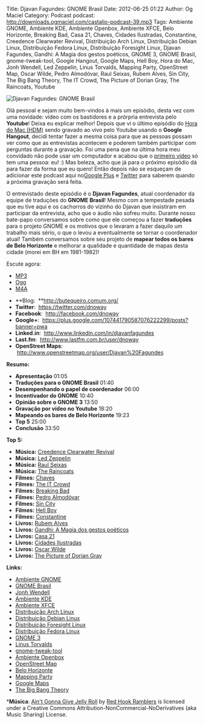 Title: Djavan Fagundes: GNOME Brasil
Date: 2012-06-25 01:22
Author: Og Maciel
Category: Podcast
podcast: http://downloads.ogmaciel.com/castalio-podcast-39.mp3
Tags: Ambiente GNOME, Ambiente KDE, Ambiente Openbox, Ambiente XFCE, Belo Horizonte, Breaking Bad, Casa 21, Chaves, Cidades Ilustradas, Constantine, Creedence Clearwater Revival, Distribuição Arch Linux, Distribuição Debian Linux, Distribuição Fedora Linux, Distribuição Foresight Linux, Djavan Fagundes, Gandhi: A Magia dos gestos poéticos, GNOME 3, GNOME Brasil, gnome-tweak-tool, Google Hangout, Google Maps, Hell Boy, Hora do Mac, Jonh Wendell, Led Zeppelin, Linus Torvalds, Mapping Party, OpenStreet Map, Oscar Wilde, Pedro Almodóvar, Raul Seixas, Rubem Alves, Sin City, The Big Bang Theory, The IT Crowd, The Picture of Dorian Gray, The Raincoats, Youtube

![Djavan Fagundes: GNOME Brasil]({filename}/images/djavanfagundes.png)

Olá pessoal e sejam muito bem-vindos à mais um episódio, desta vez com
uma novidade: vídeo com os bastidores e a prórpria entrevista pelo
**Youtube**! Deixa eu explicar melhor! Depois que vi o último episódio
do [Hora do Mac
(HDM)](http://www.horadomac.com/ "http://www.horadomac.com/") sendo
gravado ao vivo pelo Youtube usando o **Google Hangout**, decidi tentar
fazer a mesma coisa para que as pessoas possam ver como que as
entrevistas acontecem e poderem também participar com perguntas durante
a gravação. Foi uma pena que na última hora meu convidado não pode usar
um computador e acabou que o [primeiro
vídeo](https://www.youtube.com/watch?feature=player_embedded&v=qmwKZKb0f-Y "https://www.youtube.com/watch?feature=player_embedded&v=qmwKZKb0f-Y")
só tem uma pessoa: eu! :) Mas beleza, acho que já para o próximo
episódio dá para fazer da forma que eu quero! Então depois não se
esqueçam de adicionar este podcast aqui no[Google
Plus](https://plus.google.com/107864992170817866192/posts "https://plus.google.com/107864992170817866192/posts")
e
[Twitter](https://twitter.com/#!/castaliopod "https://twitter.com/#!/castaliopod")
para saberem quando a próxima gravação será feita.

O entrevistado deste episódio é o **Djavan Fagundes**, atual coordenador
da equipe de traduções do **GNOME Brasil**! Mesmo com a tempestade
pesada que eu tive aqui e os cachorros do vizinho do Djavan que
insistiram em participar da entrevista, acho que o áudio não sofreu
muito. Durante nosso bate-papo conversamos sobre como que ele começou a
fazer **traduções** para o projeto GNOME e os motivos que o levaram a
fazer daquilo um trabalho mais sério, o que o levou a eventualmente se
tornar o coordenador atual! Também conversamos sobre seu projeto de
**mapear todos os bares de Belo Horizonte** e melhorar a qualidade e
quantidade de mapas desta cidade (morei em BH em 1981-1982)!

Escute agora:
* [MP3](http://downloads.ogmaciel.com/castalio-podcast-39.mp3)
* [Ogg](http://downloads.ogmaciel.com/castalio-podcast-39.ogg)
* [M4A](http://downloads.ogmaciel.com/castalio-podcast-39.m4a)

-   **Blog:  **<http://butequeiro.comum.org/>
-   **Twitter**:  <https://twitter.com/dnoway>
-   **Facebook**:  <http://facebook.com/dnoway>
-   **Google+**:
     <https://plus.google.com/107441790587076222299/posts?banner=pwa>
-   **Linked.in**:  <http://www.linkedin.com/in/djavanfagundes>
-   **Last.fm**:  <http://www.lastfm.com.br/user/dnoway>
-   **OpenStreet Maps**:
     <http://www.openstreetmap.org/user/Djavan%20Fagundes>

**Resumo:**

-   **Apresentação** 01:05
-   **Traduções para o GNOME Brasil** 01:40
-   **Desempenhando o papel de coordenador** 06:00
-   **Incentivador do GNOME** 10:40
-   **Opinião sobre o GNOME 3** 13:50
-   **Gravação por vídeo no Youtube** 18:20
-   **Mapeando os bares de Belo Horizonte** 19:23
-   **Top 5** 25:00
-   **Conclusão** 33:50

**Top 5:**

-   **Música:** [Creedence Clearwater
    Revival](http://www.last.fm/search?q=Creedence+Clearwater+Revival)
-   **Música:** [Led Zeppelin](http://www.last.fm/search?q=Led+Zeppelin)
-   **Música:** [Raul Seixas](http://www.last.fm/search?q=Raul+Seixas)
-   **Música:** [The
    Raincoats](http://www.last.fm/search?q=The+Raincoats)
-   **Filmes:** [Chaves](http://www.imdb.com/find?s=all&q=Chaves)
-   **Filmes:** [The IT
    Crowd](http://www.imdb.com/find?s=all&q=The+IT+Crowd)
-   **Filmes:** [Breaking
    Bad](http://www.imdb.com/find?s=all&q=Breaking+Bad)
-   **Filmes:** [Pedro
    Almodóvar](http://www.imdb.com/find?s=all&q=Pedro+Almodóvar)
-   **Filmes:** [Sin City](http://www.imdb.com/find?s=all&q=Sin+City)
-   **Filmes:** [Hell Boy](http://www.imdb.com/find?s=all&q=Hell+Boy)
-   **Filmes:**
    [Constantine](http://www.imdb.com/find?s=all&q=Constantine)
-   **Livros:** [Rubem
    Alves](http://www.amazon.com/s/ref=nb_sb_noss?url=search-alias%3Dstripbooks&field-keywords=Rubem+Alves)
-   **Livros:** [Gandhi: A Magia dos gestos
    poéticos](http://www.amazon.com/s/ref=nb_sb_noss?url=search-alias%3Dstripbooks&field-keywords=Gandhi:+A+Magia+dos+gestos+poéticos)
-   **Livros:** [Casa
    21](http://www.amazon.com/s/ref=nb_sb_noss?url=search-alias%3Dstripbooks&field-keywords=Casa+21)
-   **Livros:** [Cidades
    Ilustradas](http://www.amazon.com/s/ref=nb_sb_noss?url=search-alias%3Dstripbooks&field-keywords=Cidades+Ilustradas)
-   **Livros:** [Oscar
    Wilde](http://www.amazon.com/s/ref=nb_sb_noss?url=search-alias%3Dstripbooks&field-keywords=Oscar+Wilde)
-   **Livros:** [The Picture of Dorian
    Gray](http://www.amazon.com/s/ref=nb_sb_noss?url=search-alias%3Dstripbooks&field-keywords=The+Picture+of+Dorian+Gray)

**Links:**

-   [Ambiente GNOME](https://duckduckgo.com/?q=Ambiente+GNOME)
-   [GNOME Brasil](https://duckduckgo.com/?q=GNOME+Brasil)
-   [Jonh Wendell](https://duckduckgo.com/?q=Jonh+Wendell)
-   [Ambiente KDE](https://duckduckgo.com/?q=Ambiente+KDE)
-   [Ambiente XFCE](https://duckduckgo.com/?q=Ambiente+XFCE)
-   [Distribuição Arch
    Linux](https://duckduckgo.com/?q=Distribuição+Arch+Linux)
-   [Distribuição Debian
    Linux](https://duckduckgo.com/?q=Distribuição+Debian+Linux)
-   [Distribuição Foresight
    Linux](https://duckduckgo.com/?q=Distribuição+Foresight+Linux)
-   [Distribuição Fedora
    Linux](https://duckduckgo.com/?q=Distribuição+Fedora+Linux)
-   [GNOME 3](https://duckduckgo.com/?q=GNOME+3)
-   [Linus Torvalds](https://duckduckgo.com/?q=Linus+Torvalds)
-   [gnome-tweak-tool](https://duckduckgo.com/?q=gnome-tweak-tool)
-   [Ambiente Openbox](https://duckduckgo.com/?q=Ambiente+Openbox)
-   [OpenStreet Map](https://duckduckgo.com/?q=OpenStreet+Map)
-   [Belo Horizonte](https://duckduckgo.com/?q=Belo+Horizonte)
-   [Mapping Party](https://duckduckgo.com/?q=Mapping+Party)
-   [Google Maps](https://duckduckgo.com/?q=Google+Maps)
-   [The Big Bang Theory](https://duckduckgo.com/?q=The+Big+Bang+Theory)

***Música**: [Ain't Gonna Give Jelly
Roll](http://freemusicarchive.org/music/Red_Hook_Ramblers/Live__WFMU_on_Antique_Phonograph_Music_Program_with_MAC_Feb_8_2011/Red_Hook_Ramblers_-_12_-_Aint_Gonna_Give_Jelly_Roll)
by [Red Hook Ramblers](http://www.redhookramblers.com/) is licensed under a Creative Commons
Attribution-NonCommercial-NoDerivatives (aka Music Sharing) License.
